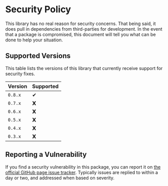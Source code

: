 # Security Policy

This library has no real reason for security concerns. That being said, it does pull in dependencies from third-parties for development. In the event that a package is compromised, this document will tell you what can be done to help your situation.

## Supported Versions

This table lists the versions of this library that currently receive support for security fixes.

| Version | Supported          |
| ------- | ------------------ |
| `0.8.x` | ✔︎ |
| `0.7.x` | 𝗫 |
| `0.6.x` | 𝗫 |
| `0.5.x` | 𝗫 |
| `0.4.x` | 𝗫 |
| `0.3.x` | 𝗫 |

## Reporting a Vulnerability

If you find a security vulnerability in this package, you can report it on [the official GitHub page issue tracker](https://github.com/jordanbrauer/unit-converter/issues). Typically issues are replied to within a day or two, and addressed when based on severity.
